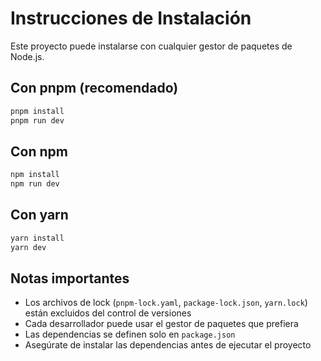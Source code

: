 # Instrucciones de Instalación

Este proyecto puede instalarse con cualquier gestor de paquetes de Node.js.

## Con pnpm (recomendado)

```bash
pnpm install
pnpm run dev
```

## Con npm

```bash
npm install
npm run dev
```

## Con yarn

```bash
yarn install
yarn dev
```

## Notas importantes

- Los archivos de lock (`pnpm-lock.yaml`, `package-lock.json`, `yarn.lock`) están excluidos del control de versiones
- Cada desarrollador puede usar el gestor de paquetes que prefiera
- Las dependencias se definen solo en `package.json`
- Asegúrate de instalar las dependencias antes de ejecutar el proyecto
